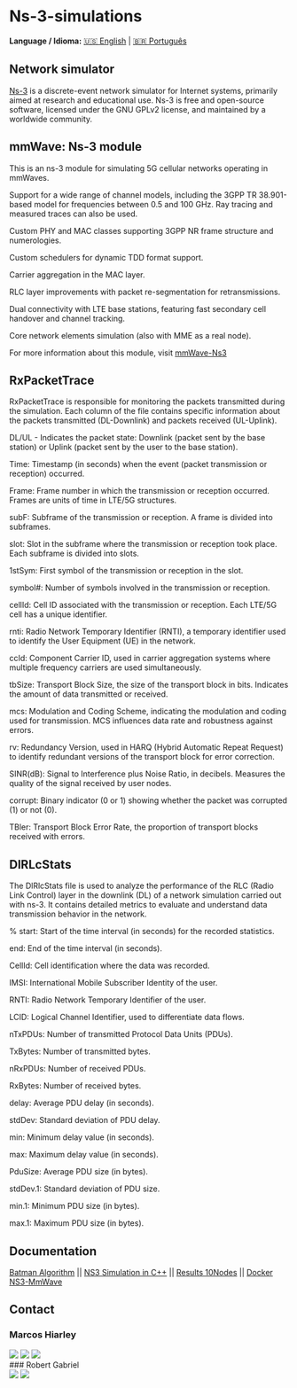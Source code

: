# Ns-3-simulations

**Language / Idioma:** [🇺🇸 English](Readme_ENG.md) | [🇧🇷 Português](../README.md)

## Network simulator

[Ns-3](https://www.nsnam.org/) is a discrete-event network simulator for Internet systems, primarily aimed at research and educational use. Ns-3 is free and open-source software, licensed under the GNU GPLv2 license, and maintained by a worldwide community.

## mmWave: Ns-3 module

This is an ns-3 module for simulating 5G cellular networks operating in mmWaves.

Support for a wide range of channel models, including the 3GPP TR 38.901-based model for frequencies between 0.5 and 100 GHz. Ray tracing and measured traces can also be used.

Custom PHY and MAC classes supporting 3GPP NR frame structure and numerologies.

Custom schedulers for dynamic TDD format support.

Carrier aggregation in the MAC layer.

RLC layer improvements with packet re-segmentation for retransmissions.

Dual connectivity with LTE base stations, featuring fast secondary cell handover and channel tracking.

Core network elements simulation (also with MME as a real node).

For more information about this module, visit [mmWave-Ns3](https://github.com/nyuwireless-unipd/ns3-mmwave)

## RxPacketTrace
RxPacketTrace is responsible for monitoring the packets transmitted during the simulation. Each column of the file contains specific information about the packets transmitted (DL-Downlink) and packets received (UL-Uplink).

DL/UL - Indicates the packet state: Downlink (packet sent by the base station) or Uplink (packet sent by the user to the base station).

Time: Timestamp (in seconds) when the event (packet transmission or reception) occurred.

Frame: Frame number in which the transmission or reception occurred. Frames are units of time in LTE/5G structures.

subF: Subframe of the transmission or reception. A frame is divided into subframes.

slot: Slot in the subframe where the transmission or reception took place. Each subframe is divided into slots.

1stSym: First symbol of the transmission or reception in the slot.

symbol#: Number of symbols involved in the transmission or reception.

cellId: Cell ID associated with the transmission or reception. Each LTE/5G cell has a unique identifier.

rnti: Radio Network Temporary Identifier (RNTI), a temporary identifier used to identify the User Equipment (UE) in the network.

ccId: Component Carrier ID, used in carrier aggregation systems where multiple frequency carriers are used simultaneously.

tbSize: Transport Block Size, the size of the transport block in bits. Indicates the amount of data transmitted or received.

mcs: Modulation and Coding Scheme, indicating the modulation and coding used for transmission. MCS influences data rate and robustness against errors.

rv: Redundancy Version, used in HARQ (Hybrid Automatic Repeat Request) to identify redundant versions of the transport block for error correction.

SINR(dB): Signal to Interference plus Noise Ratio, in decibels. Measures the quality of the signal received by user nodes.

corrupt: Binary indicator (0 or 1) showing whether the packet was corrupted (1) or not (0).

TBler: Transport Block Error Rate, the proportion of transport blocks received with errors.

## DlRLcStats
The DlRlcStats file is used to analyze the performance of the RLC (Radio Link Control) layer in the downlink (DL) of a network simulation carried out with ns-3. It contains detailed metrics to evaluate and understand data transmission behavior in the network.

% start: Start of the time interval (in seconds) for the recorded statistics.

end: End of the time interval (in seconds).

CellId: Cell identification where the data was recorded.

IMSI: International Mobile Subscriber Identity of the user.

RNTI: Radio Network Temporary Identifier of the user.

LCID: Logical Channel Identifier, used to differentiate data flows.

nTxPDUs: Number of transmitted Protocol Data Units (PDUs).

TxBytes: Number of transmitted bytes.

nRxPDUs: Number of received PDUs.

RxBytes: Number of received bytes.

delay: Average PDU delay (in seconds).

stdDev: Standard deviation of PDU delay.

min: Minimum delay value (in seconds).

max: Maximum delay value (in seconds).

PduSize: Average PDU size (in bytes).

stdDev.1: Standard deviation of PDU size.

min.1: Minimum PDU size (in bytes).

max.1: Maximum PDU size (in bytes).

## Documentation
[Batman Algorithm](bat_ENG.md) || [NS3 Simulation in C++](packet5G_ENG.md) || [Results 10Nodes](10node_results_ENG.md) || [Docker NS3-MmWave](Docker-MmWave_ENG.md)

## Contact

### Marcos Hiarley
<div> <a href ="mailto:marcoshiarley.silva@gmail.com"><img src ="https://img.shields.io/badge/Gmail-D14836?style=for-the-badge&logo=gmail&logoColor=white"/></a> <a href ="https://www.instagram.com/hiarley._/"><img src ="https://img.shields.io/badge/Instagram-E4405F?style=for-the-badge&logo=instagram&logoColor=white"></a> <a href ="https://www.linkedin.com/in/marcos-hiarley/"><img src ="https://img.shields.io/badge/LinkedIn-0077B5?style=for-the-badge&logo=linkedin&logoColor=white" href="www.linkedin.com/in/marcos-hiarley-1853a7226"/></a> </div>
### Robert Gabriel
<div> <a href ="mailto:robertgabriel@disroot.org"><img src ="https://img.shields.io/badge/Gmail-D14836?style=for-the-badge&logo=gmail&logoColor=white"/></a> <a href ="https://www.instagram.com/robertdsgabriel/"><img src="https://img.shields.io/badge/Instagram-E4405F?style=for-the-badge&logo=instagram&logoColor=white"></a> </div>
